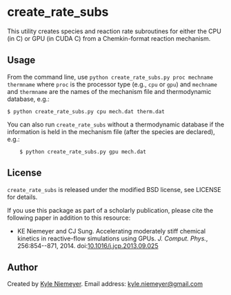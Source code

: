 create\_rate\_subs
=======

This utility creates species and reaction rate subroutines for either the CPU (in C) or GPU (in CUDA C) from a Chemkin-format reaction mechanism.

Usage
-------

From the command line, use `python create_rate_subs.py proc mechname thermname` where `proc` is the processor type (e.g., `cpu` or `gpu`) and `mechname` and `thermname` are the names of the mechanism file and thermodynamic database, e.g.:

    $ python create_rate_subs.py cpu mech.dat therm.dat

You can also run `create_rate_subs` without a thermodynamic database if the information is held in the mechanism file (after the species are declared), e.g.:

        $ python create_rate_subs.py gpu mech.dat

License
-------

`create_rate_subs` is released under the modified BSD license, see LICENSE for details.

If you use this package as part of a scholarly publication, please cite the following paper in addition to this resource:

 * KE Niemeyer and CJ Sung. Accelerating moderately stiff chemical kinetics in reactive-flow simulations using GPUs. *J. Comput. Phys.*, 256:854--871, 2014. doi:[10.1016/j.jcp.2013.09.025](http://dx.doi.org/10.1016/j.jcp.2013.09.025) 

Author
------

Created by [Kyle Niemeyer](http://kyleniemeyer.com). Email address: [kyle.niemeyer@gmail.com](mailto:kyle.niemeyer@gmail.com)
